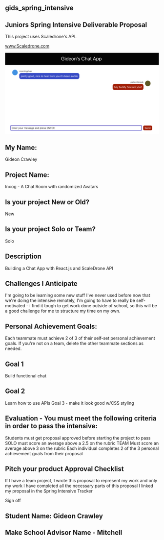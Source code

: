
## gids_spring_intensive

## Juniors Spring Intensive Deliverable Proposal

This project uses Scaledrone's API.

www.Scaledrone.com

![](public/mychat.png)

## My Name: 
Gideon Crawley

## Project Name: 
Incog - A Chat Room with randomized Avatars

## Is your project New or Old? 
New

## Is your project Solo or Team? 
Solo

## Description 
Building a Chat App with React.js and ScaleDrone API

## Challenges I Anticipate

I'm going to be learning some new stuff I've never used before
now that we're doing the intensive remotely, I'm going to have to really be self-motivated - i find it tough to get work done outside of school, so this will be a good challenge for me to structure my time on my own.

## Personal Achievement Goals: 
Each teammate must achieve 2 of 3 of their self-set personal achievement goals. If you're not on a team, delete the other teammate sections as needed.

## Goal 1 
Build functional chat 

## Goal 2  
Learn how to use APIs Goal 3 - make it look good w/CSS styling

## Evaluation - You must meet the following criteria in order to pass the intensive:
Students must get proposal approved before starting the project to pass SOLO must score an average above a 2.5 on the rubric TEAM Must score an average above 3 on the rubric Each individual completes 2 of the 3 personal achievement goals from their proposal

## Pitch your product Approval Checklist 
If I have a team project, I wrote this proposal to represent my work and only my work I have completed all the necessary parts of this proposal I linked my proposal in the Spring Intensive Tracker 

Sign off 
## Student Name: Gideon Crawley 

## Make School Advisor Name - Mitchell


